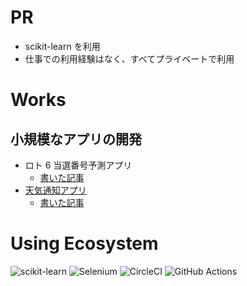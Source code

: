 # PR

- scikit-learn を利用
- 仕事での利用経験はなく、すべてプライベートで利用

# Works

## 小規模なアプリの開発

- ロト 6 当選番号予測アプリ
  - [書いた記事](https://kurosame-th.hatenadiary.com/entry/2019/03/30/204921)
- [天気通知アプリ](https://github.com/kurosame/bots-python/blob/master/bots/weather.py)
  - [書いた記事](https://qiita.com/kurosame/items/b6dbc5a7d900e6dc2b6f)

# Using Ecosystem

![scikit-learn](/scikit-learn.png 'scikit-learn')
![Selenium](/selenium.png 'Selenium')
![CircleCI](/circleci.png 'CircleCI')
![GitHub Actions](/github-actions.png 'GitHub Actions')
